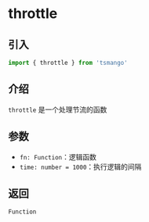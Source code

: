 # throttle

## 引入

```ts
import { throttle } from 'tsmango'
```

## 介绍

`throttle` 是一个处理节流的函数

## 参数

- `fn: Function`：逻辑函数
- `time: number = 1000`：执行逻辑的间隔

## 返回

`Function`
